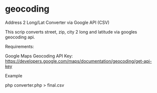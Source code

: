 # geocoding
Address 2 Long/Lat Converter via Google API (CSV)

This scrip converts street, zip, city  2 long and latitude via googles geocoding api.


Requirements: 

Google Maps Geocoding API Key:
https://developers.google.com/maps/documentation/geocoding/get-api-key

 
Example

php converter.php > final.csv
